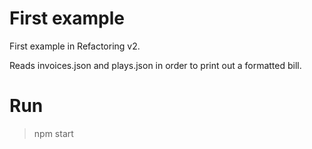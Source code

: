 # First example 
First example in Refactoring v2. 

Reads invoices.json and plays.json in order to print out a formatted bill.

# Run 
> npm start